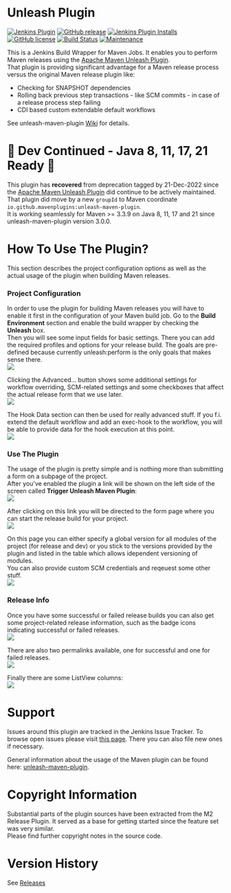 # Unleash Plugin

[![Jenkins Plugin](https://img.shields.io/jenkins/plugin/v/unleash.svg)](https://plugins.jenkins.io/unleash)
[![GitHub release](https://img.shields.io/github/release/jenkinsci/unleash-plugin.svg?label=release)](https://github.com/jenkinsci/unleash-plugin/releases/latest)
[![Jenkins Plugin Installs](https://img.shields.io/jenkins/plugin/i/unleash.svg?color=blue)](https://plugins.jenkins.io/unleash)
[![GitHub license](https://img.shields.io/github/license/jenkinsci/unleash-plugin?label=license)](./LICENSE)
[![Build Status](https://ci.jenkins.io/buildStatus/icon?job=Plugins%2Funleash-plugin%2Fmaster)](https://ci.jenkins.io/job/Plugins/job/unleash-plugin/job/master/)
[![Maintenance](https://img.shields.io/maintenance/yes/2099.svg)]()

This is a Jenkins Build Wrapper for Maven Jobs. It enables you to
perform Maven releases using the
[Apache Maven Unleash Plugin](https://github.com/mavenplugins/unleash-maven-plugin).<br>
That plugin is providing significant advantage for a Maven release process versus the original Maven release plugin like:
- Checking for SNAPSHOT dependencies
- Rolling back previous step transactions - like SCM commits - in case of a release process step failing
- CDI based custom extendable default workflows

See unleash-maven-plugin [Wiki](https://github.com/mavenplugins/unleash-maven-plugin/wiki) for details.

# 🚀 Dev Continued - Java 8, 11, 17, 21 Ready 🚀 

This plugin has **recovered** from deprecation tagged by 21-Dec-2022 since
the [Apache Maven Unleash Plugin](https://github.com/mavenplugins/unleash-maven-plugin) did continue to be actively maintained.
That plugin did move by a new `groupId` to Maven coordinate `io.github.mavenplugins:unleash-maven-plugin`.<br>
It is working seamlessly for Maven >= 3.3.9 on Java 8, 11, 17 and 21 since unleash-maven-plugin version 3.0.0.

# How To Use The Plugin?

This section describes the project configuration options as well as the
actual usage of the plugin when building Maven releases.

### Project Configuration

In order to use the plugin for building Maven releases you will have to
enable it first in the configuration of your Maven build job. Go to the
**Build Environment** section and enable the build wrapper by checking
the **Unleash** box.  
Then you will see some input fields for basic settings. There you can
add the required profiles and options for your release build. The goals
are pre-defined because currently unleash:perform is the only goals that
makes sense there.  
![](docs/images/2016-08-25_14h50_44.png)

Clicking the Advanced... button shows some additional settings for
workflow overriding, SCM-related settings and some checkboxes that
affect the actual release form that we use later.  
![](docs/images/2016-08-25_14h51_17.png)

The Hook Data section can then be used for really advanced stuff. If you
f.i. extend the default workflow and add an exec-hook to the workflow,
you will be able to provide data for the hook execution at this point.  
![](docs/images/2016-08-25_14h52_08.png)

### Use The Plugin

The usage of the plugin is pretty simple and is nothing more than
submitting a form on a subpage of the project.  
After you've enabled the plugin a link will be shown on the left side of
the screen called **Trigger Unleash Maven Plugin**:  
![](docs/images/Screenshot.png)

After clicking on this link you will be directed to the form page where
you can start the release build for your project.  
![](docs/images/2016-08-25_14h53_56.png)

On this page you can either specify a global version for all modules of
the project (for release and dev) or you stick to the versions provided
by the plugin and listed in the table which allows idependent versioning
of modules.  
You can also provide custom SCM credentials and reqeuest some other
stuff.  
![](docs/images/2016-08-25_14h54_06.png)

### Release Info

Once you have some successful or failed release builds you can also get
some project-related release information, such as the badge icons
indicating successful or failed releases.  
![](docs/images/2016-07-27_14h05_10.png)

There are also two permalinks available, one for successful and one for
failed releases.  
![](docs/images/Screenshot-1.png)

Finally there are some ListView columns:  
![](docs/images/Screenshot-5.png)

# Support

Issues around this plugin are tracked in the Jenkins Issue Tracker. To
browse open issues please visit [this
page](https://issues.jenkins-ci.org/secure/IssueNavigator.jspa?mode=hide&reset=true&jqlQuery=project+%3D+JENKINS+AND+status+in+(Open,+%22In+Progress%22,+Reopened)+AND+component+%3D+unleash-plugin).
There you can also file new ones if necessary.

General information about the usage of the Maven plugin can be found
here:
[unleash-maven-plugin](https://github.com/mavenplugins/unleash-maven-plugin).

# Copyright Information

Substantial parts of the plugin sources have been extracted from the M2
Release Plugin. It served as a base for getting started since the
feature set was very similar.  
Please find further copyright notes in the source code.

# Version History

See [Releases](https://github.com/jenkinsci/unleash-plugin/releases)